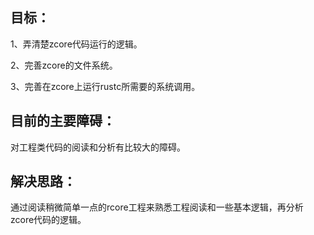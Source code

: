 ## 目标：

1、弄清楚zcore代码运行的逻辑。

2、完善zcore的文件系统。

3、完善在zcore上运行rustc所需要的系统调用。

## 目前的主要障碍：

对工程类代码的阅读和分析有比较大的障碍。

## 解决思路：

通过阅读稍微简单一点的rcore工程来熟悉工程阅读和一些基本逻辑，再分析zcore代码的逻辑。


